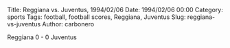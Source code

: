 Title: Reggiana vs. Juventus, 1994/02/06
Date: 1994/02/06 00:00
Category: sports
Tags: football, football scores, Reggiana, Juventus
Slug: reggiana-vs-juventus
Author: carbonero


Reggiana 0 - 0 Juventus
